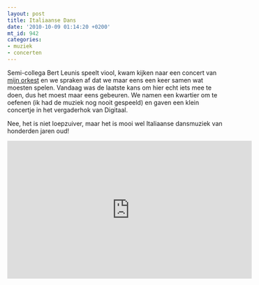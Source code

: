 ```yaml
---
layout: post
title: Italiaanse Dans
date: '2010-10-09 01:14:20 +0200'
mt_id: 942
categories:
- muziek
- concerten
---
```

Semi-collega Bert Leunis speelt viool, kwam kijken naar een concert van <a href="http://www.orkestnotabene.nl/">mijn orkest</a> en we spraken af dat we maar eens een keer samen wat moesten spelen. Vandaag was de laatste kans om hier echt iets mee te doen, dus het moest maar eens gebeuren. We namen een kwartier om te oefenen (ik had de muziek nog nooit gespeeld) en gaven een klein concertje in het vergaderhok van Digitaal.

Nee, het is niet loepzuiver, maar het is mooi wel Italiaanse dansmuziek van honderden jaren oud!

<iframe width="560" height="315" src="https://www.youtube.com/embed/efDjImgHaso?showinfo=0" frameborder="0" allowfullscreen></iframe>
